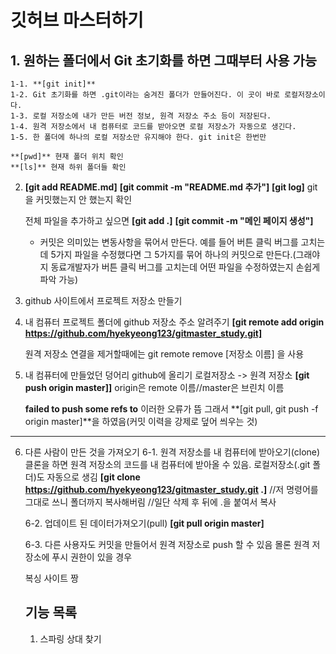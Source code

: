 # 깃허브 마스터하기

## 1. 원하는 폴더에서 Git 초기화를 하면 그때부터 사용 가능

    1-1. **[git init]**
    1-2. Git 초기화를 하면 .git이라는 숨겨진 폴더가 만들어진다. 이 곳이 바로 로컬저장소이다.
    1-3. 로컬 저장소에 내가 만든 버전 정보, 원격 저장소 주소 등이 저장된다.
    1-4. 원격 저장소에서 내 컴퓨터로 코드를 받아오면 로컬 저장소가 자동으로 생긴다.
    1-5. 한 폴더에 하나의 로컬 저장소만 유지해야 한다. git init은 한번만

    **[pwd]** 현재 폴더 위치 확인
    **[ls]** 현재 하위 폴더들 확인

2.  **[git add README.md]**
    **[git commit -m "README.md 추가"]**
    **[git log]** git을 커밋했는지 안 했는지 확인

    전체 파일을 추가하고 싶으면 **[git add .]**
    **[git commit -m "메인 페이지 생성"]**

    -   커밋은 의미있는 변동사항을 묶어서 만든다.
        예를 들어 버튼 클릭 버그를 고치는데 5가지 파일을 수정했다면 그 5가지를 묶어 하나의 커밋으로 만든다.(그래야지 동료개발자가 버튼 클릭 버그를 고치는데 어떤 파일을 수정하였는지 손쉽게 파악 가능)

3.  github 사이트에서 프로젝트 저장소 만들기

4) 내 컴퓨터 프로젝트 폴더에 github 저장소 주소 알려주기
   **[git remote add origin https://github.com/hyekyeong123/gitmaster_study.git]**

    원격 저장소 연결을 제거할때에는 git remote remove [저장소 이름] 을 사용

5. 내 컴퓨터에 만들었던 덩어리 github에 올리기
   로컬저장소 -> 원격 저장소
   **[git push origin master]]**
   origin은 remote 이름//master은 브린치 이름

    **failed to push some refs to** 이러한 오류가 뜸
    그래서 **[git pull, git push -f origin master]**을 하였음(커밋 이력을 강제로 덮어 씌우는 것)

---

6. 다른 사람이 만든 것을 가져오기
   6-1. 원격 저장소를 내 컴퓨터에 받아오기(clone)
   클론을 하면 원격 저장소의 코드를 내 컴퓨터에 받아올 수 있음.
   로컬저장소(.git 폴더)도 자동으로 생김
   **[git clone https://github.com/hyekyeong123/gitmaster_study.git .]**
   //저 명령어를 그대로 쓰니 폴더까지 복사해버림
   //일단 삭제 후 뒤에 .을 붙여서 복사


    6-2. 업데이트 된 데이터가져오기(pull)
    **[git pull origin master]**

    6-3. 다른 사용자도 커밋을 만들어서 원격 저장소로 push 할 수 있음
    몰론 원격 저장소에 푸시 권한이 있을 경우

    복싱 사이트 짱
    ## 기능 목록
    1. 스파링 상대 찾기
